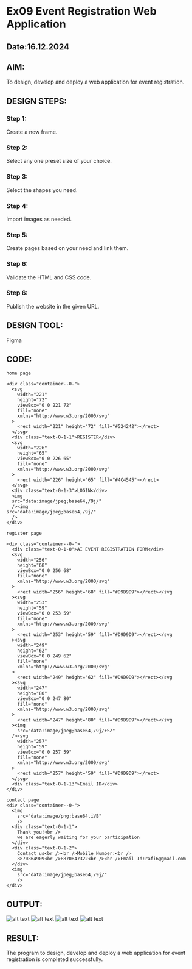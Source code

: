 # Ex09 Event Registration Web Application
## Date:16.12.2024

## AIM:
To design, develop and deploy a web application for event registration.

## DESIGN STEPS:

### Step 1:
Create a new frame.

### Step 2:
Select any one preset size of your choice.

### Step 3:
Select the shapes you need.

### Step 4:
Import images as needed.

### Step 5:
Create pages based on your need and link them.

### Step 6:

Validate the HTML and CSS code.

### Step 6:

Publish the website in the given URL.

## DESIGN TOOL:
Figma

## CODE:
```
home page 

<div class="container--0-">
  <svg
    width="221"
    height="72"
    viewBox="0 0 221 72"
    fill="none"
    xmlns="http://www.w3.org/2000/svg"
  >
    <rect width="221" height="72" fill="#524242"></rect>
  </svg>
  <div class="text-0-1-1">REGISTER</div>
  <svg
    width="226"
    height="65"
    viewBox="0 0 226 65"
    fill="none"
    xmlns="http://www.w3.org/2000/svg"
  >
    <rect width="226" height="65" fill="#4C4545"></rect>
  </svg>
  <div class="text-0-1-3">LOGIN</div>
  <img
  src="data:image/jpeg;base64,/9j/"
  /><img
src="data:image/jpeg;base64,/9j/"
  />
</div>

register page

<div class="container--0-">
  <div class="text-0-1-0">AI EVENT REGISTRATION FORM</div>
  <svg
    width="256"
    height="68"
    viewBox="0 0 256 68"
    fill="none"
    xmlns="http://www.w3.org/2000/svg"
  >
    <rect width="256" height="68" fill="#D9D9D9"></rect></svg
  ><svg
    width="253"
    height="59"
    viewBox="0 0 253 59"
    fill="none"
    xmlns="http://www.w3.org/2000/svg"
  >
    <rect width="253" height="59" fill="#D9D9D9"></rect></svg
  ><svg
    width="249"
    height="62"
    viewBox="0 0 249 62"
    fill="none"
    xmlns="http://www.w3.org/2000/svg"
  >
    <rect width="249" height="62" fill="#D9D9D9"></rect></svg
  ><svg
    width="247"
    height="80"
    viewBox="0 0 247 80"
    fill="none"
    xmlns="http://www.w3.org/2000/svg"
  >
    <rect width="247" height="80" fill="#D9D9D9"></rect></svg
  ><img
    src="data:image/jpeg;base64,/9j/+SZ"
  /><svg
    width="257"
    height="59"
    viewBox="0 0 257 59"
    fill="none"
    xmlns="http://www.w3.org/2000/svg"
  >
    <rect width="257" height="59" fill="#D9D9D9"></rect>
  </svg>
  <div class="text-0-1-13">Email ID</div>
</div>

contact page
<div class="container--0-">
  <img
    src="data:image/png;base64,iVB"
    />
  <div class="text-0-1-1">
    Thank you!<br />
    we are eagerly waiting for your participation
  </div>
  <div class="text-0-1-2">
    Contact us<br /><br />Mobile Number:<br />
    8870864909<br />8870847322<br /><br />Email Id:rafi6@gmail.com
  </div>
  <img
    src="data:image/jpeg;base64,/9j/"
    />
</div>
```
## OUTPUT:
![alt text](s1.png)
![alt text](s2.png)
![alt text](s3.png)
![alt text](s4.png)

## RESULT:
The program to design, develop and deploy a web application for event registration is completed successfully.
